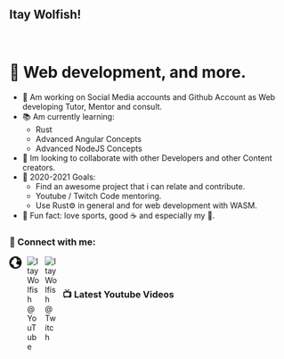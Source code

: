 ##   Itay Wolfish!

<br />

# 🚀 Web development, and more. 

- 🔨 Am working on Social Media accounts and Github Account as Web developing Tutor, Mentor and consult.
- 📚 Am currently learning:
  - Rust
  - Advanced Angular Concepts
  - Advanced NodeJS Concepts
- 🤝 Im looking to collaborate with other Developers and other Content creators.
- 🥅 2020-2021 Goals:
  - Find an awesome project that i can relate and contribute.
  - Youtube / Twitch Code mentoring.
  - Use Rust⚙ in general and for web development with WASM.
- 🎊 Fun fact: love sports, good ☕ and especially my 🐶.

### 🤝 Connect with me: 
[<img align='left' alt="itaywol.com" width="22px" style="margin-right:10px;" src="https://raw.githubusercontent.com/iconic/open-iconic/master/svg/globe.svg">][website]
[<img align='left' alt="Itay Wolfish @ YouTube" width="22px" style="margin-right:10px;" src="https://simpleicons.org/icons/youtube.svg">][youtube]
[<img align='left' alt="Itay Wolfish @ Twitch" width="22px" style="margin-right:10px;" src="https://simpleicons.org/icons/twitch.svg">][twitch]

<br />
<br />

### 📺 Latest Youtube Videos
<!-- YOUTUBE:START -->
<!-- YOUTUBE:END -->

[website]: https://www.itaywol.com
[youtube]: https://www.youtube.com/channel/UCmpgccM2kkEOh5cyXrW5TFg
[twitch]: https://www.twitch.tv/itaywol
